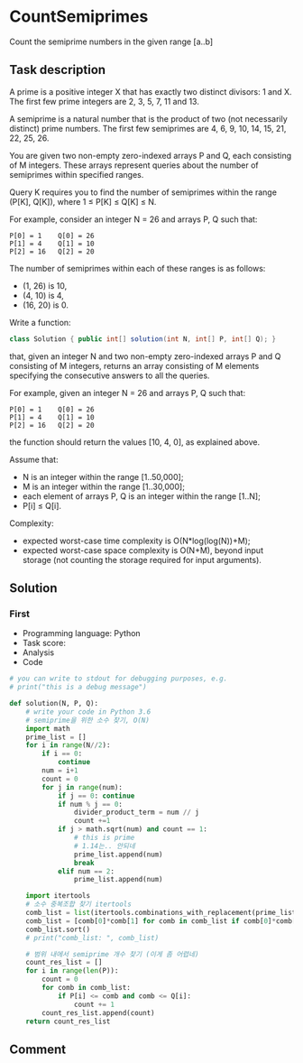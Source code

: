 # CountSemiprimes

Count the semiprime numbers in the given range [a..b]

## Task description

A prime is a positive integer X that has exactly two distinct divisors: 1 and X. The first few prime integers are 2, 3, 5, 7, 11 and 13.

A semiprime is a natural number that is the product of two (not necessarily distinct) prime numbers. The first few semiprimes are 4, 6, 9, 10, 14, 15, 21, 22, 25, 26.

You are given two non-empty zero-indexed arrays P and Q, each consisting of M integers. These arrays represent queries about the number of semiprimes within specified ranges.

Query K requires you to find the number of semiprimes within the range (P[K], Q[K]), where 1 ≤ P[K] ≤ Q[K] ≤ N.

For example, consider an integer N = 26 and arrays P, Q such that:

    P[0] = 1    Q[0] = 26
    P[1] = 4    Q[1] = 10
    P[2] = 16   Q[2] = 20

The number of semiprimes within each of these ranges is as follows:

* (1, 26) is 10,
* (4, 10) is 4,
* (16, 20) is 0.

Write a function:

```java
class Solution { public int[] solution(int N, int[] P, int[] Q); }
```

that, given an integer N and two non-empty zero-indexed arrays P and Q consisting of M integers, returns an array consisting of M elements specifying the consecutive answers to all the queries.

For example, given an integer N = 26 and arrays P, Q such that:

    P[0] = 1    Q[0] = 26
    P[1] = 4    Q[1] = 10
    P[2] = 16   Q[2] = 20

the function should return the values [10, 4, 0], as explained above.

Assume that:

* N is an integer within the range [1..50,000];
* M is an integer within the range [1..30,000];
* each element of arrays P, Q is an integer within the range [1..N];
* P[i] ≤ Q[i].

Complexity:

* expected worst-case time complexity is O(N*log(log(N))+M);
* expected worst-case space complexity is O(N+M), beyond input storage (not counting the storage required for input arguments).

## Solution

### First

* Programming language: Python
* Task score:
* Analysis
* Code

```python
# you can write to stdout for debugging purposes, e.g.
# print("this is a debug message")

def solution(N, P, Q):
    # write your code in Python 3.6
    # semiprime을 위한 소수 찾기, O(N)
    import math
    prime_list = []
    for i in range(N//2):
        if i == 0:
            continue
        num = i+1
        count = 0
        for j in range(num):
            if j == 0: continue
            if num % j == 0:
                divider_product_term = num // j
                count +=1
            if j > math.sqrt(num) and count == 1:
                # this is prime
                # 1.14는.. 안되네
                prime_list.append(num)
                break
            elif num == 2:
                prime_list.append(num)

    import itertools
    # 소수 중복조합 찾기 itertools
    comb_list = list(itertools.combinations_with_replacement(prime_list, 2))
    comb_list = [comb[0]*comb[1] for comb in comb_list if comb[0]*comb[1] <= N]
    comb_list.sort()
    # print("comb_list: ", comb_list)

    # 범위 내에서 semiprime 개수 찾기 (이게 좀 어렵네)
    count_res_list = []
    for i in range(len(P)):
        count = 0
        for comb in comb_list:
            if P[i] <= comb and comb <= Q[i]:
                count += 1
        count_res_list.append(count)
    return count_res_list

```

## Comment
